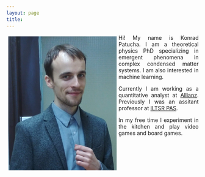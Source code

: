 ```yaml
---
layout: page
title: 
---
```

<img src="ja.jpg" align="left" height="350px" style="margin:5px">
<div style="text-align: justify" markdown="1" size="3">
Hi! My name is Konrad Patucha. I am a theoretical physics PhD specializing in emergent phenomena in complex condensed matter systems. I am also interested in machine learning.

Currently I am working as a quantitative analyst at [Allianz](https://www.allianz.de/). Previously I was an assitant professor at [ILTSR PAS](https://www.intibs.pl/).

In my free time I experiment in the kitchen and play video games and board games.
</div>
